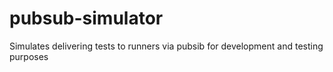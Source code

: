 # pubsub-simulator
Simulates delivering tests to runners via pubsib for development and testing purposes
